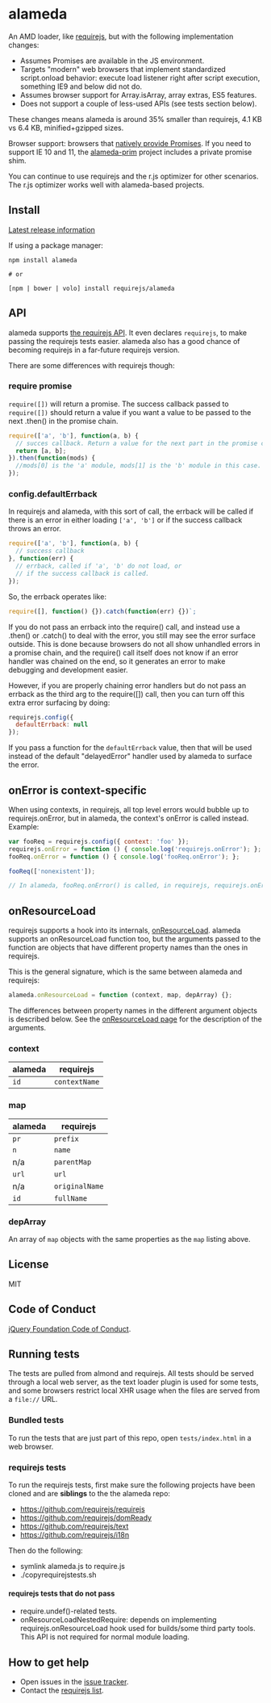 # alameda

An AMD loader, like [requirejs](http://requirejs.org), but with the following
implementation changes:

* Assumes Promises are available in the JS environment.
* Targets "modern" web browsers that implement standardized script.onload behavior: execute load listener right after script execution, something IE9 and below did not do.
* Assumes browser support for Array.isArray, array extras, ES5 features.
* Does not support a couple of less-used APIs (see tests section below).

These changes means alameda is around 35% smaller than requirejs, 4.1 KB vs 6.4 KB, minified+gzipped sizes.

Browser support: browsers that [natively provide Promises](http://caniuse.com/#feat=promises). If you need to support IE 10 and 11, the [alameda-prim](https://github.com/requirejs/alameda-prim) project includes a private promise shim.

You can continue to use requirejs and the r.js optimizer for other scenarios.
The r.js optimizer works well with alameda-based projects.

## Install

[Latest release information](https://github.com/requirejs/alameda/releases)

If using a package manager:

```
npm install alameda

# or

[npm | bower | volo] install requirejs/alameda
```

## API

alameda supports [the requirejs API](http://requirejs.org/docs/api.html). It even
declares `requirejs`, to make passing the requirejs tests easier. alameda also
has a good chance of becoming requirejs in a far-future requirejs version.

There are some differences with requirejs though:

### require promise

`require([])` will return a promise. The success callback passed to `require([])` should return a value if you want a value to be passed to the next .then() in the promise chain.

```javascript
require(['a', 'b'], function(a, b) {
  // succes callback. Return a value for the next part in the promise chain.
  return [a, b];
}).then(function(mods) {
  //mods[0] is the 'a' module, mods[1] is the 'b' module in this case.
});
```

### config.defaultErrback

In requirejs and alameda, with this sort of call, the errback will be called if there is an error in either loading `['a', 'b']` or if the success callback throws an error.

```javascript
require(['a', 'b'], function(a, b) {
  // success callback
}, function(err) {
  // errback, called if 'a', 'b' do not load, or
  // if the success callback is called.
});
```

So, the errback operates like:

```javascript
require([], function() {}).catch(function(err) {})`;
````

If you do not pass an errback into the require() call, and instead use a .then() or .catch() to deal with the error, you still may see the error surface outside. This is done because browsers do not all show unhandled errors in a promise chain, and the require() call itself does not know if an error handler was chained on the end, so it generates an error to make debugging and development easier.

However, if you are properly chaining error handlers but do not pass an errback as the third arg to the require([]) call, then you can turn off this extra error surfacing by doing:

```javascript
requirejs.config({
  defaultErrback: null
});
```

If you pass a function for the `defaultErrback` value, then that will be used instead of the default "delayedError" handler used by alameda to surface the error.

## onError is context-specific

When using contexts, in requirejs, all top level errors would bubble up to requirejs.onError, but in alameda, the context's onError is called instead. Example:

```javascript
var fooReq = requirejs.config({ context: 'foo' });
requirejs.onError = function () { console.log('requirejs.onError'); };
fooReq.onError = function () { console.log('fooReq.onError'); };

fooReq(['nonexistent']);

// In alameda, fooReq.onError() is called, in requirejs, requirejs.onError is called.
```

## onResourceLoad

requirejs supports a hook into its internals, [onResourceLoad](https://github.com/requirejs/requirejs/wiki/Internal-API:-onResourceLoad). alameda supports an onResourceLoad function too, but the arguments passed to the function are objects that have different property names than the ones in requirejs.

This is the general signature, which is the same between alameda and requirejs:

```javascript
alameda.onResourceLoad = function (context, map, depArray) {};
```

The differences between property names in the different argument objects is described below. See the [onResourceLoad page](https://github.com/requirejs/requirejs/wiki/Internal-API:-onResourceLoad) for the description of the arguments.

### context

| alameda | requirejs |
| ------- | --------- |
| `id` | `contextName` |

### map

| alameda | requirejs |
| ------- | --------- |
| `pr` | `prefix` |
| `n` | `name` |
| n/a | `parentMap` |
| `url` | `url` |
| n/a | `originalName` |
| `id` | `fullName` |

### depArray

An array of `map` objects with the same properties as the `map` listing above.

## License

MIT

## Code of Conduct

[jQuery Foundation Code of Conduct](https://jquery.org/conduct/).

## Running tests

The tests are pulled from almond and requirejs. All tests should be served
through a local web server, as the text loader plugin is used for some tests,
and some browsers restrict local XHR usage when the files are served from
a `file://` URL.

### Bundled tests

To run the tests that are just part of this repo, open `tests/index.html` in
a web browser.

### requirejs tests

To run the requirejs tests, first make sure the following projects have been cloned and are **siblings** to the the alameda repo:

* https://github.com/requirejs/requirejs
* https://github.com/requirejs/domReady
* https://github.com/requirejs/text
* https://github.com/requirejs/i18n

Then do the following:

* symlink alameda.js to require.js
* ./copyrequirejstests.sh

#### requirejs tests that do not pass

* require.undef()-related tests.
* onResourceLoadNestedRequire: depends on implementing requirejs.onResourceLoad
hook used for builds/some third party tools. This API is not required for normal
module loading.

## How to get help

* Open issues in the [issue tracker](https://github.com/requirejs/alameda/issues).
* Contact the [requirejs list](https://groups.google.com/group/requirejs).
